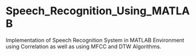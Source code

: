 # Speech_Recognition_Using_MATLAB
Implementation of Speech Recognition System in MATLAB Environment using Correlation as well as using MFCC and DTW Algorithms.
